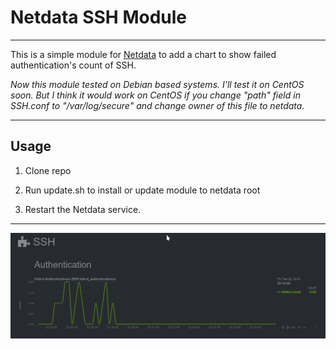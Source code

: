# Netdata SSH Module

----
This is a simple module for [Netdata](https://github.com/firehol/netdata) to add a chart to show failed authentication's count of SSH.

*Now this module tested on Debian based systems. I'll test it on CentOS soon. But I think it would work on CentOS if you  change "path" field in SSH.conf to "/var/log/secure" and change owner of this file to netdata.*

----
## Usage
1. Clone repo

2. Run update.sh to install or update module to netdata root

3. Restart the Netdata service.

---
![screenshot](https://github.com/Yaser-Amiri/netdata-ssh-module/blob/master/screenshot.png "Screenshot")
